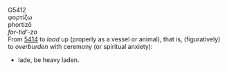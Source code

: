 G5412  
φορτίζω  
phortizō  
*for-tid‘-zo*  
From [5414](g5414) to *load* up (properly as a vessel or animal), that
is, (figuratively) to *overburden* with ceremony (or spiritual anxiety):
- lade, be heavy laden.  
